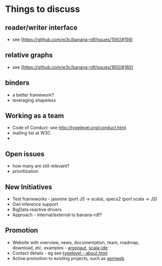 Things to discuss
=================

reader/writer interface
-----------------------

* see [https://github.com/w3c/banana-rdf/issues/156](#156)

relative graphs
---------------

* see [https://github.com/w3c/banana-rdf/issues/160](#160)

binders
-------

* a better framework?
* leveraging shapeless

Working as a team
-----------------

* Code of Conduct: see http://typelevel.org/conduct.html
* mailing list at W3C
* 

Open issues
-----------

* how many are still relevant?
* prioritization

New Initiatives
---------------

* Test frameworks - jasmine (port JS -> scala), specs2 (port scala -> JS)
* Owl inference support
* BigData reactive drivers
* Approach - internal/external to banana-rdf?

Promotion
---------
* Website with overview, news, documentation, team, roadmap, download, etc. examples - [argonaut](http://argonaut.io/), [scala-ide](http://scala-ide.org/)
* Contact details - eg see [typelevel - about.html](http://typelevel.org/about.html)
* Active promotion to existing projects, such as [semweb](https://github.com/scalax/semweb)